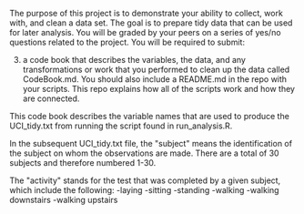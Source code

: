 The purpose of this project is to demonstrate your ability to collect, work with, and clean a data set. 
The goal is to prepare tidy data that can be used for later analysis. You will be graded by your peers on a series of yes/no questions 
related to the project. You will be required to submit: 

3) a code book that describes the variables, the data, and any transformations or work that you performed to clean up the data 
called CodeBook.md. You should also include a README.md in the repo with your scripts. This repo explains how all of the scripts work 
and how they are connected.  

This code book describes the variable names that are used to produce the UCI_tidy.txt from running the script found in run_analysis.R. 

In the subsequent UCI_tidy.txt file, the "subject" means the identification of the subject on whom the observations are made.  There are a total of 30 subjects and therefore numbered 1-30. 

The "activity" stands for the test that was completed by a given subject, which include the following: 
-laying
-sitting
-standing
-walking
-walking downstairs
-walking upstairs
